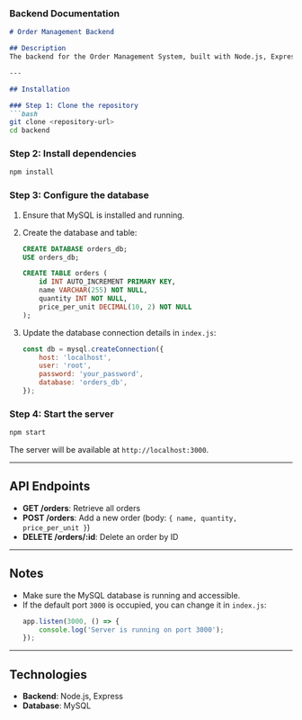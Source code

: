 
### Backend Documentation 

```markdown
# Order Management Backend

## Description
The backend for the Order Management System, built with Node.js, Express, and MySQL.

---

## Installation

### Step 1: Clone the repository
```bash
git clone <repository-url>
cd backend
```

### Step 2: Install dependencies
```bash
npm install
```

### Step 3: Configure the database
1. Ensure that MySQL is installed and running.
2. Create the database and table:
   ```sql
   CREATE DATABASE orders_db;
   USE orders_db;

   CREATE TABLE orders (
       id INT AUTO_INCREMENT PRIMARY KEY,
       name VARCHAR(255) NOT NULL,
       quantity INT NOT NULL,
       price_per_unit DECIMAL(10, 2) NOT NULL
   );
   ```

3. Update the database connection details in `index.js`:
   ```javascript
   const db = mysql.createConnection({
       host: 'localhost',
       user: 'root',
       password: 'your_password',
       database: 'orders_db',
   });
   ```

### Step 4: Start the server
```bash
npm start
```

The server will be available at `http://localhost:3000`.

---

## API Endpoints
- **GET /orders**: Retrieve all orders
- **POST /orders**: Add a new order (body: `{ name, quantity, price_per_unit }`)
- **DELETE /orders/:id**: Delete an order by ID

---

## Notes
- Make sure the MySQL database is running and accessible.
- If the default port `3000` is occupied, you can change it in `index.js`:
   ```javascript
   app.listen(3000, () => {
       console.log('Server is running on port 3000');
   });
   ```

---

## Technologies
- **Backend**: Node.js, Express
- **Database**: MySQL
```
